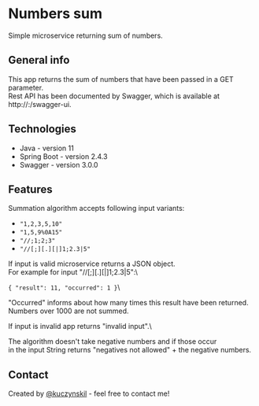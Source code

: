 # Numbers sum
Simple microservice returning sum of numbers.

## General info
This app returns the sum of numbers that have been passed in a GET parameter.\
Rest API has been documented by Swagger, which is available at http://<host>:<port>/swagger-ui.

## Technologies
* Java - version 11
* Spring Boot - version 2.4.3
* Swagger - version 3.0.0

## Features
Summation algorithm accepts following input variants:
* `"1,2,3,5,10"`
* `"1,5,9%0A15"`
* `"//;1;2;3"`
* `"//[;][.][|]1;2.3|5"`

If input is valid microservice returns a JSON object.\
For example for input "//[;][.][|]1;2.3|5":\

`{
  "result": 11,
  "occurred": 1
}`\

"Occurred" informs about how many times this result have been returned.\
Numbers over 1000 are not summed.

If input is invalid app returns "invalid input".\

The algorithm doesn't take negative numbers and if those occur\
in the input String returns "negatives not allowed" + the negative numbers.


## Contact
Created by [@kuczynskil](https://www.github.com/kuczynskil) - feel free to contact me!
